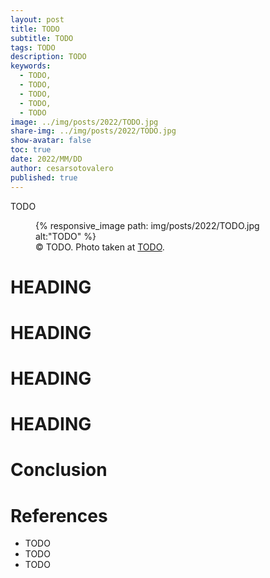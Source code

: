 ```yaml
---
layout: post
title: TODO
subtitle: TODO
tags: TODO
description: TODO
keywords:
  - TODO,
  - TODO,
  - TODO,
  - TODO,
  - TODO 
image: ../img/posts/2022/TODO.jpg
share-img: ../img/posts/2022/TODO.jpg
show-avatar: false
toc: true
date: 2022/MM/DD
author: cesarsotovalero
published: true
---
```


TODO

<figure class="jb_picture">
  {% responsive_image path: img/posts/2022/TODO.jpg alt:"TODO" %}
  <figcaption class="stroke"> 
    &#169; TODO. Photo taken at <a href="TODO">TODO</a>.
  </figcaption>
</figure>

# HEADING

# HEADING

# HEADING

# HEADING

# Conclusion

# References

- TODO
- TODO
- TODO


